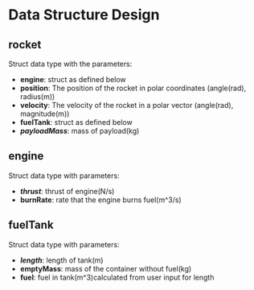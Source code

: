 # Data Structure Design

## rocket

Struct data type with the parameters:

- **engine**: struct as defined below
- **position**: The position of the rocket in polar coordinates (angle(rad), radius(m))
- **velocity**: The velocity of the rocket in a polar vector (angle(rad), magnitude(m))
- **fuelTank**: struct as defined below
- **_payloadMass_**: mass of payload(kg)

## engine

Struct data type with parameters:

- **_thrust_**: thrust of engine(N/s)
- **burnRate**: rate that the engine burns fuel(m^3/s)

## fuelTank

Struct data type with parameters:

- **_length_**: length of tank(m) 
- **emptyMass**: mass of the container without fuel(kg)
- **fuel**: fuel in tank(m^3)calculated from user input for length
